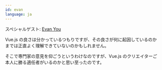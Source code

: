 ```yaml
---
id: evan  
language: ja
---
```


スペシャルゲスト: [Evan You](https://twitter.com/youyuxi)

Vue.js の良さは分かっているつもりですが、その良さが何に起因しているのかまでは正直よく理解できていないのかもしれません。

そこで専門家の意見を仰ごうというわけなのですが、Vue.js のクリエイターご本人に勝る適任者がいるのかと思い至ったのです。

